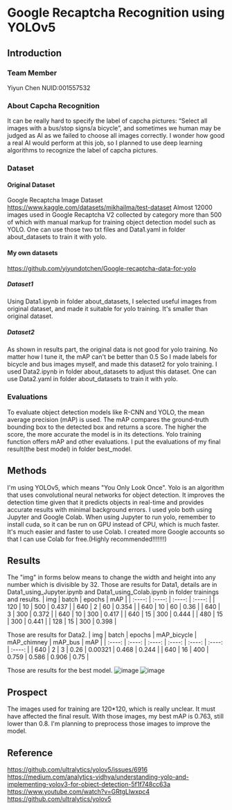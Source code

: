 # Google Recaptcha Recognition using YOLOv5

## Introduction

### Team Member
Yiyun Chen 
NUID:001557532

### About Capcha Recognition
It can be really hard to specify the label of capcha pictures: “Select all images with a bus/stop signs/a bicycle”, and sometimes we human may be judged as AI as we failed to choose all images correctly. I wonder how good a real AI would perform at this job, so I planned to use deep learning algorithms to recognize the label of capcha pictures.

### Dataset
#### Original Dataset
Google Recaptcha Image Dataset
https://www.kaggle.com/datasets/mikhailma/test-dataset
Almost 12000 images used in Google Recaptcha V2 collected by category more than 500 of which with manual markup for training object detection model such as YOLO.
One can use those two txt files and Data1.yaml in folder about_datasets to train it with yolo.
#### My own datasets
https://github.com/yiyundotchen/Google-recaptcha-data-for-yolo
##### Dataset1
Using Data1.ipynb in folder about_datasets, I selected useful images from original dataset, and made it suitable for yolo training.
It's smaller than original dataset.
##### Dataset2
As shown in results part, the original data is not good for yolo training. No matter how I tune it, the mAP can't be better than 0.5
So I made labels for bicycle and bus images myself, and made this dataset2 for yolo training.
I used Data2.ipynb in folder about_datasets to adjust this dataset.
One can use Data2.yaml in folder about_datasets to train it with yolo.

### Evaluations
To evaluate object detection models like R-CNN and YOLO, the mean average precision (mAP) is used. The mAP compares the ground-truth bounding box to the detected box and returns a score. The higher the score, the more accurate the model is in its detections.
Yolo training function offers mAP and other evaluations. I put the evaluations of my final result(the best model) in folder best_model.


## Methods
I'm using YOLOv5, which means "You Only Look Once".
Yolo is an algorithm that uses convolutional neural networks for object detection. It improves the detection time given that it predicts objects in real-time and provides accurate results with minimal background errors.
I used yolo both using Jupyter and Google Colab.
When using Jupyter to run yolo, remember to install cuda, so it can be run on GPU instead of CPU, which is much faster.
It's much easier and faster to use Colab. I created more Google accounts so that I can use Colab for free.(Highly recommended!!!!!!!)

## Results
The "img" in forms below means to change the width and height into any number which is divisible by 32.
Those are results for Data1, details are in Data1_using_Jupyter.ipynb and Data1_using_Colab.ipynb in folder trainings and results.
|  img   | batch  |  epochs  |  mAP  |
|  :----:  | :----:  | :----:  | :----:  |
| 120 | 10 | 500 | 0.437 |
| 640 | 2 | 60 | 0.354 |
| 640 | 10 | 60 | 0.36 |
| 640 | 3 | 300 | 0.372 |
| 640 | 10 | 300 | 0.417 |
| 640 | 15 | 300 | 0.444 |
| 480 | 15 | 300 | 0.441 |
| 128 | 15 | 300 | 0.398 |

Those are results for Data2.
|  img   | batch  |  epochs  |  mAP_bicycle  |  mAP_chimney  |  mAP_bus  |  mAP  |
|  :----:  | :----:  | :----:  | :----:  | :----:  | :----:  | :----:  |
| 640 | 2 | 3 | 0.26 | 0.00321 | 0.468 | 0.244 |
| 640 | 16 | 400 | 0.759 | 0.586 | 0.906 | 0.75 |

Those are results for the best model.
![image](best_model/image/results.png)
![image](best_model/image/val_batch1_pred.jpg)

## Prospect
The images used for training are 120*120, which is really unclear. It must have affected the final result.
With those images, my best mAP is 0.763, still lower than 0.8.
I'm planning to preprocess those images to improve the model.


## Reference

https://github.com/ultralytics/yolov5/issues/6916
https://medium.com/analytics-vidhya/understanding-yolo-and-implementing-yolov3-for-object-detection-5f1f748cc63a
https://www.youtube.com/watch?v=GRtgLlwxpc4
https://github.com/ultralytics/yolov5

